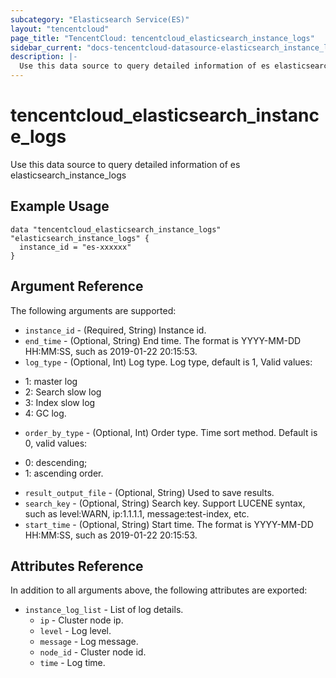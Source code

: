 ```yaml
---
subcategory: "Elasticsearch Service(ES)"
layout: "tencentcloud"
page_title: "TencentCloud: tencentcloud_elasticsearch_instance_logs"
sidebar_current: "docs-tencentcloud-datasource-elasticsearch_instance_logs"
description: |-
  Use this data source to query detailed information of es elasticsearch_instance_logs
---
```


# tencentcloud_elasticsearch_instance_logs

Use this data source to query detailed information of es elasticsearch_instance_logs

## Example Usage

```hcl
data "tencentcloud_elasticsearch_instance_logs" "elasticsearch_instance_logs" {
  instance_id = "es-xxxxxx"
}
```

## Argument Reference

The following arguments are supported:

* `instance_id` - (Required, String) Instance id.
* `end_time` - (Optional, String) End time. The format is YYYY-MM-DD HH:MM:SS, such as 2019-01-22 20:15:53.
* `log_type` - (Optional, Int) Log type. Log type, default is 1, Valid values:
- 1: master log
- 2: Search slow log
- 3: Index slow log
- 4: GC log.
* `order_by_type` - (Optional, Int) Order type. Time sort method. Default is 0, valid values:
- 0: descending;
- 1: ascending order.
* `result_output_file` - (Optional, String) Used to save results.
* `search_key` - (Optional, String) Search key. Support LUCENE syntax, such as level:WARN, ip:1.1.1.1, message:test-index, etc.
* `start_time` - (Optional, String) Start time. The format is YYYY-MM-DD HH:MM:SS, such as 2019-01-22 20:15:53.

## Attributes Reference

In addition to all arguments above, the following attributes are exported:

* `instance_log_list` - List of log details.
  * `ip` - Cluster node ip.
  * `level` - Log level.
  * `message` - Log message.
  * `node_id` - Cluster node id.
  * `time` - Log time.


